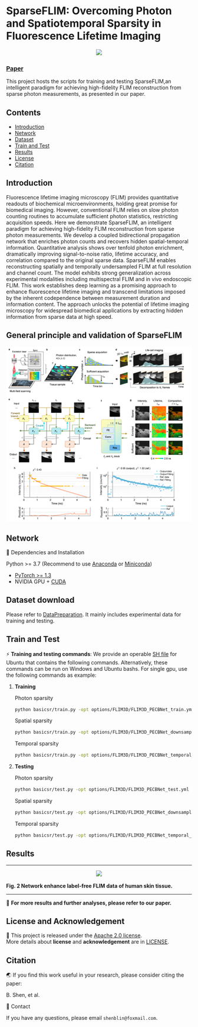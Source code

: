 #  SparseFLIM: Overcoming Photon and Spatiotemporal Sparsity in Fluorescence Lifetime Imaging

<p align="center">
  <img src="assets/title.png">
</p>

### [Paper](assets/Manuscript.pdf)
This project hosts the scripts for training and testing SparseFLIM,an intelligent paradigm for achieving high-fidelity FLIM reconstruction from sparse photon measurements, as presented in our paper.

## Contents

- [Introduction](#Introduction)
- [Network](#Network)
- [Dataset](#Dataset-download)
- [Train and Test](#Train-and-Test)
- [Results](#Results)
- [License](#License-and-Acknowledgement)
- [Citation](#Citation)

## Introduction

Fluorescence lifetime imaging microscopy (FLIM) provides quantitative readouts of biochemical microenvironments, holding great promise for biomedical imaging. However, conventional FLIM relies on slow photon counting routines to accumulate sufficient photon statistics, restricting acquisition speeds. Here we demonstrate SparseFLIM, an intelligent paradigm for achieving high-fidelity FLIM reconstruction from sparse photon measurements. We develop a coupled bidirectional propagation network that enriches photon counts and recovers hidden spatial-temporal information. Quantitative analysis shows over tenfold photon enrichment, dramatically improving signal-to-noise ratio, lifetime accuracy, and correlation compared to the original sparse data. SparseFLIM enables reconstructing spatially and temporally undersampled FLIM at full resolution and channel count. The model exhibits strong generalization across experimental modalities including multispectral FLIM and in vivo endoscopic FLIM. This work establishes deep learning as a promising approach to enhance fluorescence lifetime imaging and transcend limitations imposed by the inherent codependence between measurement duration and information content. The approach unlocks the potential of lifetime imaging microscopy for widespread biomedical applications by extracting hidden information from sparse data at high speed.

## General principle and validation of SparseFLIM 

<p align="center">
  <img src="assets/Figure 1.tif">
</p>

## Network
📕 Dependencies and Installation

Python >= 3.7 (Recommend to use [Anaconda](https://www.anaconda.com/download/#linux) or [Miniconda](https://docs.conda.io/en/latest/miniconda.html))
- [PyTorch >= 1.3](https://pytorch.org/)
- NVIDIA GPU + [CUDA](https://developer.nvidia.com/cuda-downloads)
   
## Dataset download

Please refer to [DataPreparation](datasets/Data_Download.md). It mainly includes experimental data for training and testing.

## Train and Test

⚡  **Training and testing commands**: We provide an operable [SH file](run_FLIM3D.sh) for Ubuntu that contains the following commands. Alternatively, these commands can be run on Windows and Ubuntu bashs.
For single gpu, use the following commands as example:
1. **Training**

    Photon sparsity
    ```bash
    python basicsr/train.py -opt options/FLIM3D/FLIM3D_PECBNet_train.yml
    ```
   Spatial sparsity
    ```bash
   python basicsr/train.py -opt options/FLIM3D/FLIM3D_PECBNet_downsampling_train.yml
    ```
    Temporal sparsity
    ```bash
    python basicsr/train.py -opt options/FLIM3D/FLIM3D_PECBNet_temporal_sparsity_train.yml
    ```

2. **Testing**
     
    Photon sparsity
    ```bash
    python basicsr/test.py -opt options/FLIM3D/FLIM3D_PECBNet_test.yml
    ```
    Spatial sparsity
    ```bash
    python basicsr/test.py -opt options/FLIM3D/FLIM3D_PECBNet_downsampling_test.yml
    ```
   Temporal sparsity
    ```bash
    python basicsr/test.py -opt options/FLIM3D/FLIM3D_PECBNet_temporal_sparsity_test.yml
     ```


## Results
__________________________________________________________________________________________________________________________________


<p align="center">
  <img src="assets/Figure. 2.tif">
</p>

**Fig. 2  Network enhance label-free FLIM data of human skin tissue.**

__________________________________________________________________________________________________________________________________

📢 **For more results and further analyses, please refer to our paper.**

## License and Acknowledgement

📜 This project is released under the [Apache 2.0 license](license/LICENSE.txt).<br>
More details about **license** and **acknowledgement** are in [LICENSE](license/README.md).

 ## Citation

🌏 If you find this work useful in your research, please consider citing the paper:

B. Shen, et al.

📧 Contact

If you have any questions, please email `shenblin@foxmail.com`.
